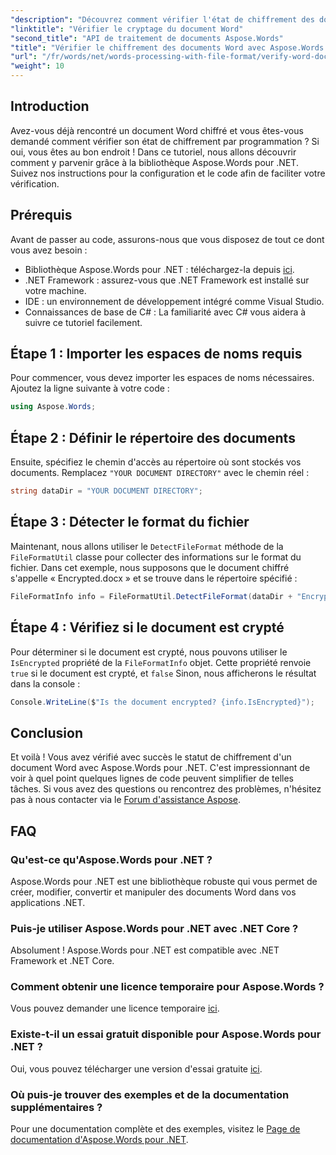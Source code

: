 ```yaml
---
"description": "Découvrez comment vérifier l'état de chiffrement des documents Word dans vos applications .NET grâce à la puissante bibliothèque Aspose.Words. Ce tutoriel étape par étape couvre les prérequis, l'implémentation du code et une FAQ utile."
"linktitle": "Vérifier le cryptage du document Word"
"second_title": "API de traitement de documents Aspose.Words"
"title": "Vérifier le chiffrement des documents Word avec Aspose.Words pour .NET"
"url": "/fr/words/net/words-processing-with-file-format/verify-word-document-encryption/"
"weight": 10
---
```


## Introduction

Avez-vous déjà rencontré un document Word chiffré et vous êtes-vous demandé comment vérifier son état de chiffrement par programmation ? Si oui, vous êtes au bon endroit ! Dans ce tutoriel, nous allons découvrir comment y parvenir grâce à la bibliothèque Aspose.Words pour .NET. Suivez nos instructions pour la configuration et le code afin de faciliter votre vérification.

## Prérequis

Avant de passer au code, assurons-nous que vous disposez de tout ce dont vous avez besoin :

- Bibliothèque Aspose.Words pour .NET : téléchargez-la depuis [ici](https://releases.aspose.com/words/net/).
- .NET Framework : assurez-vous que .NET Framework est installé sur votre machine.
- IDE : un environnement de développement intégré comme Visual Studio.
- Connaissances de base de C# : La familiarité avec C# vous aidera à suivre ce tutoriel facilement.

## Étape 1 : Importer les espaces de noms requis

Pour commencer, vous devez importer les espaces de noms nécessaires. Ajoutez la ligne suivante à votre code :

```csharp
using Aspose.Words;
```

## Étape 2 : Définir le répertoire des documents

Ensuite, spécifiez le chemin d'accès au répertoire où sont stockés vos documents. Remplacez `"YOUR DOCUMENT DIRECTORY"` avec le chemin réel :

```csharp
string dataDir = "YOUR DOCUMENT DIRECTORY";
```

## Étape 3 : Détecter le format du fichier

Maintenant, nous allons utiliser le `DetectFileFormat` méthode de la `FileFormatUtil` classe pour collecter des informations sur le format du fichier. Dans cet exemple, nous supposons que le document chiffré s'appelle « Encrypted.docx » et se trouve dans le répertoire spécifié :

```csharp
FileFormatInfo info = FileFormatUtil.DetectFileFormat(dataDir + "Encrypted.docx");
```

## Étape 4 : Vérifiez si le document est crypté

Pour déterminer si le document est crypté, nous pouvons utiliser le `IsEncrypted` propriété de la `FileFormatInfo` objet. Cette propriété renvoie `true` si le document est crypté, et `false` Sinon, nous afficherons le résultat dans la console :

```csharp
Console.WriteLine($"Is the document encrypted? {info.IsEncrypted}");
```

## Conclusion

Et voilà ! Vous avez vérifié avec succès le statut de chiffrement d'un document Word avec Aspose.Words pour .NET. C'est impressionnant de voir à quel point quelques lignes de code peuvent simplifier de telles tâches. Si vous avez des questions ou rencontrez des problèmes, n'hésitez pas à nous contacter via le [Forum d'assistance Aspose](https://forum.aspose.com/c/words/8).

## FAQ

### Qu'est-ce qu'Aspose.Words pour .NET ?
Aspose.Words pour .NET est une bibliothèque robuste qui vous permet de créer, modifier, convertir et manipuler des documents Word dans vos applications .NET.

### Puis-je utiliser Aspose.Words pour .NET avec .NET Core ?
Absolument ! Aspose.Words pour .NET est compatible avec .NET Framework et .NET Core.

### Comment obtenir une licence temporaire pour Aspose.Words ?
Vous pouvez demander une licence temporaire [ici](https://purchase.aspose.com/temporary-license/).

### Existe-t-il un essai gratuit disponible pour Aspose.Words pour .NET ?
Oui, vous pouvez télécharger une version d'essai gratuite [ici](https://releases.aspose.com/).

### Où puis-je trouver des exemples et de la documentation supplémentaires ?
Pour une documentation complète et des exemples, visitez le [Page de documentation d'Aspose.Words pour .NET](https://reference.aspose.com/words/net/).